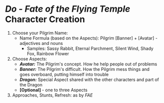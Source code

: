 # _Do - Fate of the Flying Temple_ Character Creation

1. Choose your Pilgrim Name:
   + Name Formula (based on the Aspects): Pilgrim [Banner] + [Avatar] - adjectives and nouns
     + Samples: Sassy Rabbit, Eternal Parchment, Silent Wind, Shady Fox, Rainbow Flower
2. Choose Aspects:
   + ___Avatar:___ The Pilgrim's concept. How he help people out of problems
   + ___Banner:___ The Pilgrim's difficult. How the Pilgrim mess things and goes overboard, putting himself into trouble
   + ___Dragon:___ Special Aspect shared with the other characters and part of the Dragon
   + __[Optional]__ - one to three Aspects
3. Approaches, Stunts, Refresh: as by _FAE_
   
